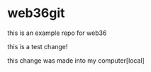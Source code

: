 # web36git
this is an example repo for web36 

this is a test change!

this change was made into my computer[local]
